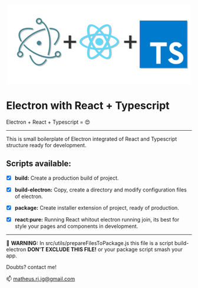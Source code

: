<p align="center">
  <img src=".github/electron-with-react-typescript.png" width="500" heigh="200" alt="banner" />
</p>

# Electron with React + Typescript

Electron + React + Typescript = :heart_eyes:

---

This is small boilerplate of Electron integrated of React and Typescript structure ready for development.

## Scripts available:

- [X] **build:**
Create a production build of project.

- [X] **build-electron:**
Copy, create a directory and modify configuration files of electron.

- [X] **package:**
Create installer extension of project, ready of production.

- [X] **react:pure:**
Running React whitout electron running join, its best for style your pages and components in development.

---

:mega: **WARNING:**
In src/utils/prepareFilesToPackage.js this file is a script build-electron **DON'T EXCLUDE THIS FILE!** or your package script smash your app.

Doubts? contact me!

:mailbox: matheus.rj.ig@gmail.com